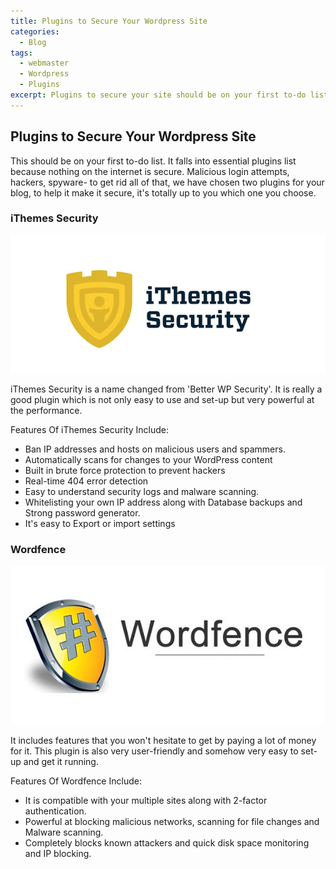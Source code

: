 ```yaml
---
title: Plugins to Secure Your Wordpress Site 
categories:
  - Blog
tags:
  - webmaster
  - Wordpress
  - Plugins
excerpt: Plugins to secure your site should be on your first to-do list. It falls into essential plugins list because nothing on the internet is secure.
---
```

## Plugins to Secure Your Wordpress Site

This should be on your first to-do list. It falls into essential plugins list because nothing on the internet is secure. Malicious login attempts, hackers, spyware- to get rid all of that, we have chosen two plugins for your blog, to help it make it secure, it's totally up to you which one you choose. 

### iThemes Security
  
![iThemes Security](/assets/images/plugins-03.png)

iThemes Security is a name changed from 'Better WP Security'. It is really a good plugin which is not only easy to use and set-up but very powerful at the performance.

Features Of iThemes Security Include:
* Ban IP addresses and hosts on malicious users and spammers.
*	Automatically scans for changes to your WordPress content
* Built in brute force protection to prevent hackers
*	Real-time 404 error detection
*	Easy to understand security logs and malware scanning.
*	Whitelisting your own IP address along with Database backups and Strong password generator.
*	It's easy to Export or import settings

### Wordfence

![Wordfence](/assets/images/plugins-04.png)

It includes features that you won't hesitate to get by paying a lot of money for it. This plugin is also very user-friendly and somehow very easy to set-up and get it running.

Features Of Wordfence Include:
*	It is compatible with your multiple sites along with 2-factor authentication.
*	Powerful at blocking malicious networks, scanning for file changes and Malware scanning.
*	Completely blocks known attackers and quick disk space monitoring and IP blocking.
